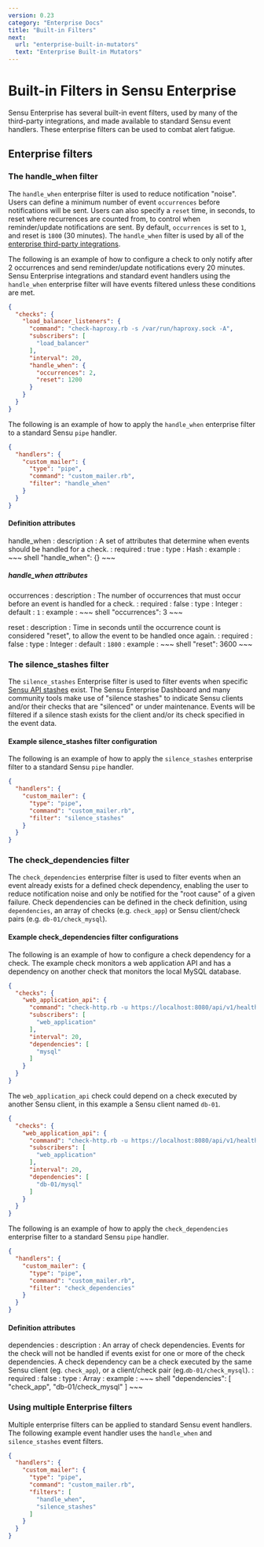 ```yaml
---
version: 0.23
category: "Enterprise Docs"
title: "Built-in Filters"
next:
  url: "enterprise-built-in-mutators"
  text: "Enterprise Built-in Mutators"
---
```


# Built-in Filters in Sensu Enterprise

Sensu Enterprise has several built-in event filters, used by many of the third-party integrations, and made available to standard Sensu event handlers. These enterprise filters can be used to combat alert fatigue.

## Enterprise filters

### The handle_when filter

The `handle_when` enterprise filter is used to reduce notification "noise". Users can define a minimum number of event `occurrences` before notifications will be sent. Users can also specify a `reset` time, in seconds, to reset where recurrences are counted from, to control when reminder/update notifications are sent. By default, `occurrences` is set to `1`, and reset is `1800` (30 minutes). The `handle_when` filter is used by all of the [enterprise third-party integrations](enterprise_integrations).

The following is an example of how to configure a check to only notify after 2 occurrences and send reminder/update notifications every 20 minutes. Sensu Enterprise integrations and standard event handlers using the `handle_when` enterprise filter will have events filtered unless these conditions are met.

~~~ json
{
  "checks": {
    "load_balancer_listeners": {
      "command": "check-haproxy.rb -s /var/run/haproxy.sock -A",
      "subscribers": [
        "load_balancer"
      ],
      "interval": 20,
      "handle_when": {
        "occurrences": 2,
        "reset": 1200
      }
    }
  }
}
~~~

The following is an example of how to apply the `handle_when` enterprise filter to a standard Sensu `pipe` handler.

~~~ json
{
  "handlers": {
    "custom_mailer": {
      "type": "pipe",
      "command": "custom_mailer.rb",
      "filter": "handle_when"
    }
  }
}
~~~

#### Definition attributes

handle_when
: description
  : A set of attributes that determine when events should be handled for a check.
: required
  : true
: type
  : Hash
: example
  : ~~~ shell
    "handle_when": {}
    ~~~

##### handle_when attributes

occurrences
: description
  : The number of occurrences that must occur before an event is handled for a check.
: required
  : false
: type
  : Integer
: default
  : `1`
: example
  : ~~~ shell
    "occurrences": 3
    ~~~

reset
: description
  : Time in seconds until the occurrence count is considered "reset", to allow the event to be handled once again.
: required
  : false
: type
  : Integer
: default
  : `1800`
: example
  : ~~~ shell
    "reset": 3600
    ~~~

### The silence_stashes filter

The `silence_stashes` Enterprise filter is used to filter events when specific [Sensu API stashes](api-stashes) exist. The Sensu Enterprise Dashboard and many community tools make use of "silence stashes" to indicate Sensu clients and/or their checks that are "silenced" or under maintenance. Events will be filtered if a silence stash exists for the client and/or its check specified in the event data.

#### Example silence_stashes filter configuration

The following is an example of how to apply the `silence_stashes` enterprise filter to a standard Sensu `pipe` handler.

~~~ json
{
  "handlers": {
    "custom_mailer": {
      "type": "pipe",
      "command": "custom_mailer.rb",
      "filter": "silence_stashes"
    }
  }
}
~~~

### The check_dependencies filter

The `check_dependencies` enterprise filter is used to filter events when an event already exists for a defined check dependency, enabling the user to reduce notification noise and only be notified for the "root cause" of a given failure. Check dependencies can be defined in the check definition, using `dependencies`, an array of checks (e.g. `check_app`) or Sensu client/check pairs (e.g. `db-01/check_mysql`).

#### Example check_dependencies filter configurations

The following is an example of how to configure a check dependency for a check. The example check monitors a web application API and has a dependency on another check that monitors the local MySQL database.

~~~ json
{
  "checks": {
    "web_application_api": {
      "command": "check-http.rb -u https://localhost:8080/api/v1/health",
      "subscribers": [
        "web_application"
      ],
      "interval": 20,
      "dependencies": [
        "mysql"
      ]
    }
  }
}
~~~

The `web_application_api` check could depend on a check executed by another Sensu client, in this example a Sensu client named `db-01`.

~~~ json
{
  "checks": {
    "web_application_api": {
      "command": "check-http.rb -u https://localhost:8080/api/v1/health",
      "subscribers": [
        "web_application"
      ],
      "interval": 20,
      "dependencies": [
        "db-01/mysql"
      ]
    }
  }
}
~~~

The following is an example of how to apply the `check_dependencies` enterprise filter to a standard Sensu `pipe` handler.

~~~ json
{
  "handlers": {
    "custom_mailer": {
      "type": "pipe",
      "command": "custom_mailer.rb",
      "filter": "check_dependencies"
    }
  }
}
~~~

#### Definition attributes

dependencies
: description
  : An array of check dependencies. Events for the check will not be handled if events exist for one or more of the check dependencies. A check dependency can be a check executed by the same Sensu client (eg. `check_app`), or a client/check pair (eg.`db-01/check_mysql`).
: required
  : false
: type
  : Array
: example
  : ~~~ shell
    "dependencies": [
      "check_app",
      "db-01/check_mysql"
    ]
    ~~~

### Using multiple Enterprise filters

Multiple enterprise filters can be applied to standard Sensu event handlers. The following example event handler uses the `handle_when` and `silence_stashes` event filters.

~~~ json
{
  "handlers": {
    "custom_mailer": {
      "type": "pipe",
      "command": "custom_mailer.rb",
      "filters": [
        "handle_when",
        "silence_stashes"
      ]
    }
  }
}
~~~
